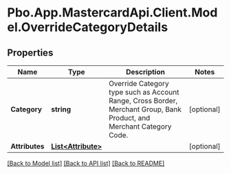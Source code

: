# Pbo.App.MastercardApi.Client.Model.OverrideCategoryDetails
## Properties

Name | Type | Description | Notes
------------ | ------------- | ------------- | -------------
**Category** | **string** | Override Category type such as Account Range, Cross Border, Merchant Group, Bank Product, and Merchant Category Code. | [optional] 
**Attributes** | [**List&lt;Attribute&gt;**](Attribute.md) |  | [optional] 

[[Back to Model list]](../README.md#documentation-for-models) [[Back to API list]](../README.md#documentation-for-api-endpoints) [[Back to README]](../README.md)

